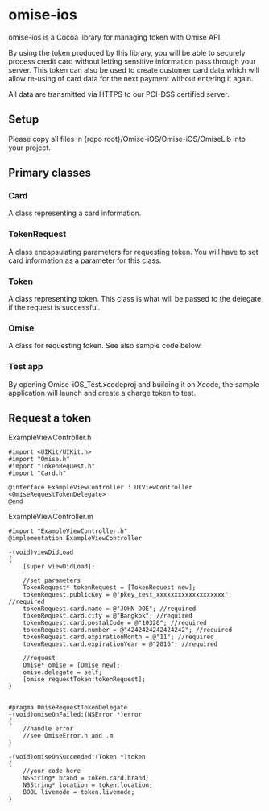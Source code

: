 omise-ios
=========

omise-ios is a Cocoa library for managing token with Omise API.

By using the token produced by this library, you will be able to securely process credit card without letting sensitive information pass through your server. This token can also be used to create customer card data which will allow re-using of card data for the next payment without entering it again.

All data are transmitted via HTTPS to our PCI-DSS certified server.

## Setup

Please copy all files in {repo root}/Omise-iOS/Omise-iOS/OmiseLib into your project.

## Primary classes

### Card

A class representing a card information.

### TokenRequest

A class encapsulating parameters for requesting token. You will have to set card information as a parameter for this class.

### Token

A class representing token. This class is what will be passed to the delegate if the request is successful.

### Omise

A class for requesting token. See also sample code below.

### Test app
By opening Omise-iOS_Test.xcodeproj and building it on Xcode, the sample application will launch and create a charge token to test.

## Request a token

ExampleViewController.h
```objc
#import <UIKit/UIKit.h>
#import "Omise.h"
#import "TokenRequest.h"
#import "Card.h"

@interface ExampleViewController : UIViewController <OmiseRequestTokenDelegate>
@end
```
    
ExampleViewController.m
```objc
#import "ExampleViewController.h"
@implementation ExampleViewController

-(void)viewDidLoad
{
    [super viewDidLoad];
    
    //set parameters
    TokenRequest* tokenRequest = [TokenRequest new];
    tokenRequest.publicKey = @"pkey_test_xxxxxxxxxxxxxxxxxxx"; //required
    tokenRequest.card.name = @"JOHN DOE"; //required
    tokenRequest.card.city = @"Bangkok"; //required
    tokenRequest.card.postalCode = @"10320"; //required
    tokenRequest.card.number = @"4242424242424242"; //required
    tokenRequest.card.expirationMonth = @"11"; //required
    tokenRequest.card.expirationYear = @"2016"; //required
    
    //request
    Omise* omise = [Omise new];
    omise.delegate = self;
    [omise requestToken:tokenRequest];
}


#pragma OmiseRequestTokenDelegate
-(void)omiseOnFailed:(NSError *)error
{
    //handle error
    //see OmiseError.h and .m
}

-(void)omiseOnSucceeded:(Token *)token
{
    //your code here
    NSString* brand = token.card.brand;
    NSString* location = token.location;
    BOOL livemode = token.livemode;
}
```
